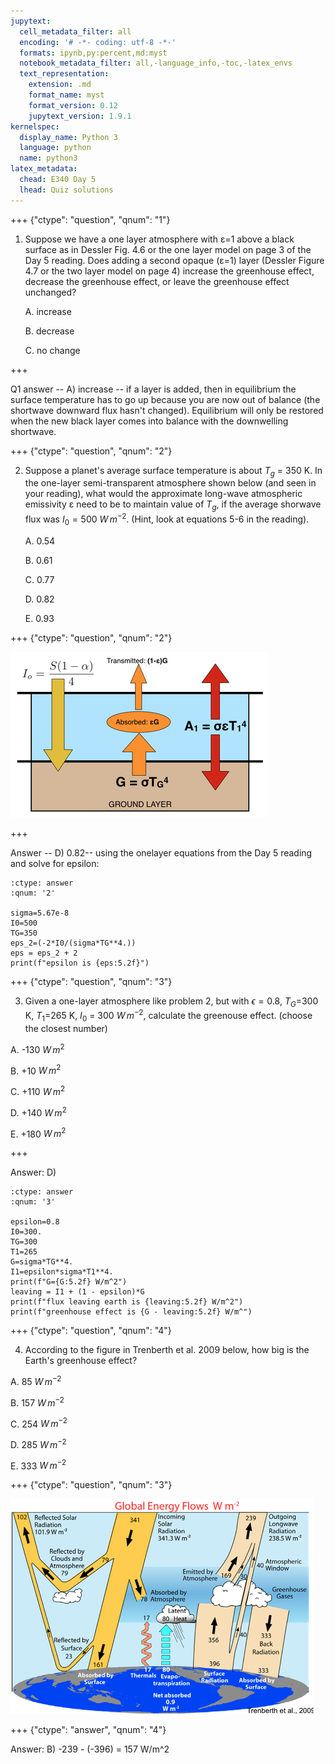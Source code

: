 ```yaml
---
jupytext:
  cell_metadata_filter: all
  encoding: '# -*- coding: utf-8 -*-'
  formats: ipynb,py:percent,md:myst
  notebook_metadata_filter: all,-language_info,-toc,-latex_envs
  text_representation:
    extension: .md
    format_name: myst
    format_version: 0.12
    jupytext_version: 1.9.1
kernelspec:
  display_name: Python 3
  language: python
  name: python3
latex_metadata:
  chead: E340 Day 5
  lhead: Quiz solutions
---
```


+++ {"ctype": "question", "qnum": "1"}

1.  Suppose we have a one layer atmosphere with ε=1 above a black
    surface as in Dessler Fig. 4.6 or the one layer model on page 3 of the Day 5 reading. 
    Does adding a second opaque (ε=1)
    layer (Dessler Figure 4.7 or the two layer model on page 4) increase the greenhouse effect, decrease
    the greenhouse effect, or leave the greenhouse effect unchanged?
    
    A.  increase
    
    B.  decrease
    
    C.  no change

+++

Q1 answer -- A) increase -- if a layer is added, then in equilibrium the surface temperature has to go up because you are now out of balance (the shortwave downward flux hasn't changed).  Equilibrium will only be restored when the new black layer comes into balance with the downwelling shortwave.  

+++ {"ctype": "question", "qnum": "2"}

2.  Suppose a planet's average surface temperature is about $T_g$ = 350 K. In the one-layer
    semi-transparent atmosphere shown below (and seen in your reading),
    what would the approximate long-wave atmospheric emissivity ε need to be 
    to maintain value of $T_g$, if the average shorwave flux was $I_0=500\ W\,m^{-2}$. (Hint, look at equations 5-6 in the reading).
    
    A.  0.54
    
    B.  0.61
    
    C.  0.77
    
    D.  0.82
    
    E.  0.93

+++ {"ctype": "question", "qnum": "2"}

![fig1](media_day5_resize/image1.png)

+++

Answer -- D) 0.82-- using the onelayer equations from the Day 5 reading and solve for epsilon:

```{code-cell} ipython3
:ctype: answer
:qnum: '2'

sigma=5.67e-8
I0=500
TG=350
eps_2=(-2*I0/(sigma*TG**4.))
eps = eps_2 + 2
print(f"epsilon is {eps:5.2f}")
```

+++ {"ctype": "question", "qnum": "3"}

3. Given a one-layer atmosphere like problem 2, but with $\epsilon=0.8$, $T_G$=300 K, $T_1$=265 K, $I_0$ = 300 $W\,m^{-2}$,  calculate the greenouse effect. (choose the closest number)
 
A. -130 $W\,m^2$

B. +10  $W\,m^2$

C. +110 $W\,m^2$

D. +140 $W\,m^2$

E. +180 $W\,m^2$

+++

Answer: D) 

```{code-cell} ipython3
:ctype: answer
:qnum: '3'

epsilon=0.8
I0=300.
TG=300
T1=265
G=sigma*TG**4.
I1=epsilon*sigma*T1**4.
print(f"G={G:5.2f} W/m^2")
leaving = I1 + (1 - epsilon)*G
print(f"flux leaving earth is {leaving:5.2f} W/m^2")
print(f"greenhouse effect is {G - leaving:5.2f} W/m^")
```

+++ {"ctype": "question", "qnum": "4"}

4.  According to the figure in Trenberth et al. 2009 below, how big is the Earth's greenhouse effect?
 
A.  85 $W\,m^{-2}$

B. 157 $W\,m^{-2}$

C. 254 $W\,m^{-2}$

D. 285 $W\,m^{-2}$

E. 333 $W\,m^{-2}$

+++ {"ctype": "question", "qnum": "3"}

![fig2](media_day5_resize/image2.png)

+++ {"ctype": "answer", "qnum": "4"}

Answer: B) -239 - (-396) = 157 W/m^2

```{code-cell} ipython3

```
